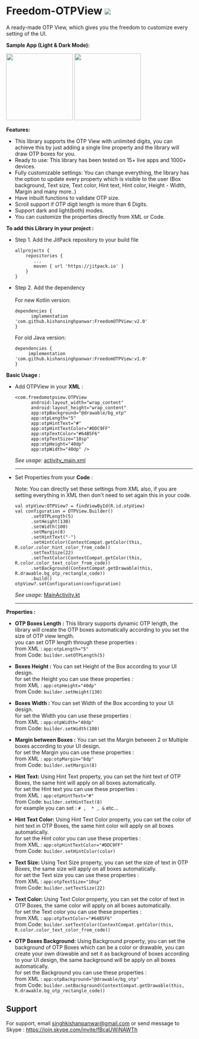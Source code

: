 
# Freedom-OTPView [![](https://jitpack.io/v/kishansinghpanwar/FreedomOTPView.svg)](https://jitpack.io/#kishansinghpanwar/FreedomOTPView)

A ready-made OTP View, which gives you the freedom to customize every setting of the UI.

**Sample App (Light & Dark Mode):**

<img src="https://github.com/kishansinghpanwar/FreedomOTPView/blob/master/screenshot/Screenshot_light_mode.png" width="180" >  <img src="https://github.com/kishansinghpanwar/FreedomOTPView/blob/master/screenshot/Screenshot_night_mode.png" width="180">

 **Features:**
 - This library supports the OTP View with unlimited digits, you can achieve this by just adding a single line property and the library will draw OTP boxes for you.
- Ready to use: This library has been tested on 15+ live apps and 1000+ devices.
- Fully customizable settings: You can change everything, the library has the option to update every property which is visible to the user (Box background, Text size, Text color, Hint text, Hint color, Height - Width, Margin and many more..)
- Have inbuilt functions to validate OTP size.
- Scroll support if OTP digit length is more than 6 Digits.
- Support dark and light(both) modes.
- You can customize the properties directly from XML or Code.


 **To add this Library in your project :**
 - Step 1. Add the JitPack repository to your build file
    
    
	```
	allprojects {
	    repositories {
	       ...
	       maven { url 'https://jitpack.io' }
	    }
	}
	 ```  
   
 - Step 2. Add the dependency<br/><br/>
 	For new Kotlin version:
	
	```
	dependencies {
	      implementation 'com.github.kishansinghpanwar:FreedomOTPView:v2.0'
	}
	```
	
 	For old Java version:
	```
	dependencies {
	     implementation 'com.github.kishansinghpanwar:FreedomOTPView:v1.0'
	}
	```
  
**Basic Usage :**


- Add OTPView in your **XML** :
  ```
  <com.freedomotpview.OTPView
        android:layout_width="wrap_content"
        android:layout_height="wrap_content"
        app:otpBackground="@drawable/bg_otp"
        app:otpLength="5"
        app:otpHintText="#"
        app:otpHintTextColor="#DDC9FF"
        app:otpTextColor="#64B5F6"
        app:otpTextSize="10sp"
        app:otpHeight="40dp"
        app:otpWidth="40dp" />
  ```
   *See usage:* [activity_main.xml](https://github.com/kishansinghpanwar/FreedomOTPView/blob/master/app/src/main/res/layout/activity_main.xml)
   
    ------
    
- Set Properties from your **Code** :
  
  Note: You can directly set these settings from XML also, if you are setting everything in XML then don't need to set again this in your code. 
  ```
  val otpView:OTPView? = findViewById(R.id.otpView)
  val configuration = OTPView.Builder()
        .setOTPLength(5)
        .setHeight(130)
        .setWidth(100)
        .setMargin(8)
        .setHintText("-")
        .setHintColor(ContextCompat.getColor(this, R.color.color_hint_color_from_code))
        .setTextSize(22)
        .setTextColor(ContextCompat.getColor(this, R.color.color_text_color_from_code))
        .setBackground(ContextCompat.getDrawable(this, R.drawable.bg_otp_rectangle_code))
        .build()
  otpView?.setConfiguration(configuration)
  ```
  *See usage:* [MainActivity.kt](https://github.com/kishansinghpanwar/FreedomOTPView/blob/master/app/src/main/java/com/app/freedomotpviewexample/MainActivity.kt)
   
   
   
    ------
    
   
 **Properties :**

    
   

 - **OTP Boxes Length :**
	  This library supports dynamic OTP length, the library will create the OTP boxes automatically according to you set the size of OTP view length.<br/>
	  you can set OTP length through these properties :<br/>
	from XML : `app:otpLength="5"` <br/>
	from Code: `builder.setOTPLength(5)`

 - **Boxes Height :**
	 You can set Height of the Box according to your UI design.<br/>
	 for set the Height you can use these properties :<br/>
	 from XML : `app:otpHeight="40dp"` <br/>
	from Code: `builder.setHeight(130)`
	
 - **Boxes Width :**
	 You can set Width of the Box according to your UI design.<br/>
	 for set the Width you can use these properties :<br/>
	 from XML : `app:otpWidth="40dp"` <br/>
	from Code: `builder.setWidth(100)`
	
 - **Margin between Boxes :**
	 You can set the Margin between 2 or Multiple boxes according to your UI design.<br/>
	 for set the Margin you can use these properties :<br/>
	 from XML : `app:otpMargin="8dp"` <br/>
	from Code: `builder.setMargin(8)`
	
 - **Hint Text:**
	 Using Hint Text property, you can set the hint text of OTP Boxes, the same hint will apply on all boxes automatically.<br/>
	 for set the Hint text you can use these properties :<br/>
	 from XML : `app:otpHintText="#"` <br/>
	from Code: `builder.setHintText(8)`<br/>
	for example you  can set :  `# ,  * , &` etc...
	
 - **Hint Text Color:**
	 Using Hint Text Color property, you can set the color of hint text in OTP Boxes, the same hint color will apply on all boxes automatically.<br/>
	 for set the Hint color you can use these properties :<br/>
	 from XML : `app:otpHintTextColor="#DDC9FF"`<br/>
	from Code: `builder.setHintColor(color)`
	
 - **Text Size:**
	 Using Text Size property, you can set the size of text in OTP Boxes, the same size will apply on all boxes automatically.<br/>
	 for set the Text size  you can use these properties :<br/>
	 from XML : `app:otpTextSize="10sp"`<br/>
	from Code: `builder.setTextSize(22)`
	
 - **Text Color:**
	 Using Text Color property, you can set the color of text in OTP Boxes, the same color will apply on all boxes automatically.<br/>
	 for set the Text color you can use these properties :<br/>
	 from XML : `app:otpTextColor="#64B5F6"`<br/>
	from Code: `builder.setTextColor(ContextCompat.getColor(this, R.color.color_text_color_from_code))`
	
 - **OTP Boxes Background:**
	 Using Background property, you can set the background of OTP Boxes which can be a color or drawable, you can create your own drawable and set it as background of boxes according to your UI design, the same background will be apply on all boxes automatically.<br/>
	 for set the Background you can use these properties :<br/>
	 from XML : `app:otpBackground="@drawable/bg_otp"`<br/>
	 from Code: `builder.setBackground(ContextCompat.getDrawable(this, R.drawable.bg_otp_rectangle_code))`


	
## Support

For support, email singhkishanpanwar@gmail.com or send message to Skype : https://join.skype.com/invite/fBcaUWiNAWTh



